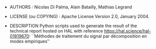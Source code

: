 * AUTHORS : Nicolas Di Palma, Alain Batailly, Mathias Legrand

* LICENSE (ou COPYING) : Apache License Version 2.0, January 2004.

* DESCRIPTION Python scripts used to generate the result of the technical report hosted on HAL with reference https://hal.science/hal-01819670: ``Méthodes de traitement du signal par décomposition en modes empiriques''
